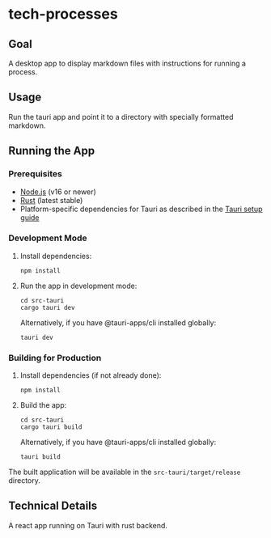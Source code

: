 # tech-processes

## Goal
A desktop app to display markdown files with instructions for running a process.

## Usage
Run the tauri app and point it to a directory with specially formatted markdown.

## Running the App

### Prerequisites
- [Node.js](https://nodejs.org/) (v16 or newer)
- [Rust](https://www.rust-lang.org/tools/install) (latest stable)
- Platform-specific dependencies for Tauri as described in the [Tauri setup guide](https://tauri.app/v1/guides/getting-started/prerequisites)

### Development Mode
1. Install dependencies:
   ```
   npm install
   ```

2. Run the app in development mode:
   ```
   cd src-tauri
   cargo tauri dev
   ```

   Alternatively, if you have @tauri-apps/cli installed globally:
   ```
   tauri dev
   ```

### Building for Production
1. Install dependencies (if not already done):
   ```
   npm install
   ```

2. Build the app:
   ```
   cd src-tauri
   cargo tauri build
   ```

   Alternatively, if you have @tauri-apps/cli installed globally:
   ```
   tauri build
   ```

The built application will be available in the `src-tauri/target/release` directory.

## Technical Details
A react app running on Tauri with rust backend.
